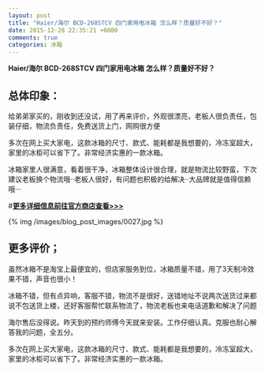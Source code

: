 ```yaml
---
layout: post
title: "Haier/海尔 BCD-268STCV 四门家用电冰箱 怎么样？质量好不好？"
date: 2015-12-28 22:35:21 +0800
comments: true
categories: 冰箱
---
```


**Haier/海尔 BCD-268STCV 四门家用电冰箱 怎么样？质量好不好？**

## 总体印象：

给弟弟家买的，刚收到还没试，用了再来评价，外观很漂亮，老板人很负责任，包装仔细，物流负责任，免费送货上门，网购很方便

多次在网上买大家电，这款冰箱的尺寸、款式、能耗都是我想要的，冷冻室超大，家里的冰柜可以省下了。非常经济实惠的一款冰箱。

冰箱家里人很满意，看着很干净，冰箱整体设计很合理，就是物流比较野蛮，下次建议老板换个物流哦··老板人很好，有问题也积极的给解决··大品牌就是值得信赖哦···

#[**更多详细信息前往官方商店查看>>>**](http://redirect.simba.taobao.com/rd?w=unionnojs&f=http%3A%2F%2Fai.taobao.com%2Fauction%2Fedetail.htm%3Fe%3DCaC6gDv1aG7uDAZjWhpTWBw6PNHjdo79QMeWJaYbIm1BWJVBnwmj7tnO073KpEUuesayvrQ7hvkEwiwEAUVRm%252BkhmNFX%252F3dHWvA9v2QHrugIdF8vpPzQmyxkRCTGouB6u1elxapQYApvtJ6Te2cK4Q%253D%253D%26ptype%3D100010%26from%3Dbasic&k=5ccfdb950740ca16&c=un&b=alimm_0&p=mm_109581374_12296429_46532450)

<!--More-->

{% img /images/blog_post_images/0027.jpg %}

## 更多评价；

虽然冰箱不是淘宝上最便宜的，但店家服务到位，冰箱质量不错，用了3天制冷效果不错，声音也很小！

冰箱不错，但有点异响，客服不错，物流不是很好，送错地址不说两次送货过来都说不包送货上楼，还好客服帮忙联系物流了，物流老板也来电话道歉和解决了问题

海尔售后没得说。昨天到的预约师傅今天就来安装。工作仔细认真。克服也耐心解答我的问题，全五分。

多次在网上买大家电，这款冰箱的尺寸、款式、能耗都是我想要的，冷冻室超大，家里的冰柜可以省下了。非常经济实惠的一款冰箱。
